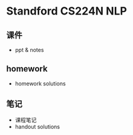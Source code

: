 # Standford CS224N NLP 

## 课件
+ ppt & notes


## homework

+ homework solutions


## 笔记

+ 课程笔记
+ handout solutions
